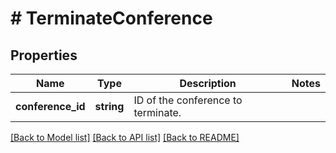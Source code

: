 # # TerminateConference

## Properties

Name | Type | Description | Notes
------------ | ------------- | ------------- | -------------
**conference_id** | **string** | ID of the conference to terminate. |

[[Back to Model list]](../../README.md#models) [[Back to API list]](../../README.md#endpoints) [[Back to README]](../../README.md)
